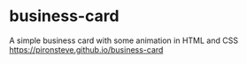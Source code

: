 # business-card
A simple business card with some animation in HTML and CSS
https://pironsteve.github.io/business-card
